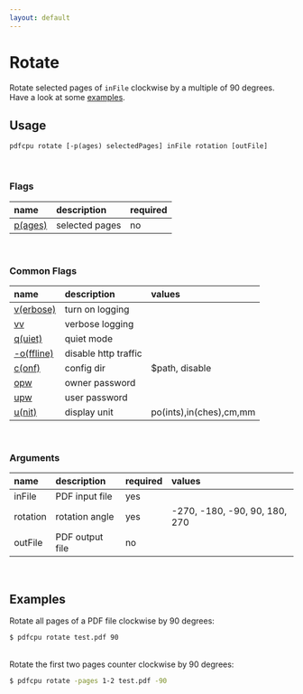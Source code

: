 ```yaml
---
layout: default
---
```


# Rotate

Rotate selected pages of `inFile` clockwise by a multiple of 90 degrees. Have a look at some [examples](#examples).

## Usage

```
pdfcpu rotate [-p(ages) selectedPages] inFile rotation [outFile]
```

<br>

### Flags

| name                                         | description    | required
|:---------------------------------------------|:---------------|---------
| [p(ages)](../getting_started/page_selection) | selected pages | no

<br>

### Common Flags

| name                                            | description     | values
|:------------------------------------------------|:----------------|:-------
| [v(erbose)](../getting_started/common_flags.md) | turn on logging |
| [vv](../getting_started/common_flags.md)        | verbose logging |
| [q(uiet)](../getting_started/common_flags.md)   | quiet mode      |
| [-o(ffline)](../getting_started/common_flags.md)| disable http traffic |                                 | 
| [c(onf)](../getting_started/common_flags.md)    | config dir      | $path, disable
| [opw](../getting_started/common_flags.md)       | owner password  |
| [upw](../getting_started/common_flags.md)       | user password   |
| [u(nit)](../getting_started/common_flags.md)    | display unit    | po(ints),in(ches),cm,mm

<br>

### Arguments

| name         | description     | required | values
|:-------------|:----------------|:---------|:-
| inFile       | PDF input file  | yes      |
| rotation     | rotation angle  | yes      | -270, -180, -90, 90, 180, 270
| outFile      | PDF output file | no       |

<br>

## Examples

Rotate all pages of a PDF file clockwise by 90 degrees:

```sh
$ pdfcpu rotate test.pdf 90
```

<br>
Rotate the first two pages counter clockwise by 90 degrees:

```sh
$ pdfcpu rotate -pages 1-2 test.pdf -90
```